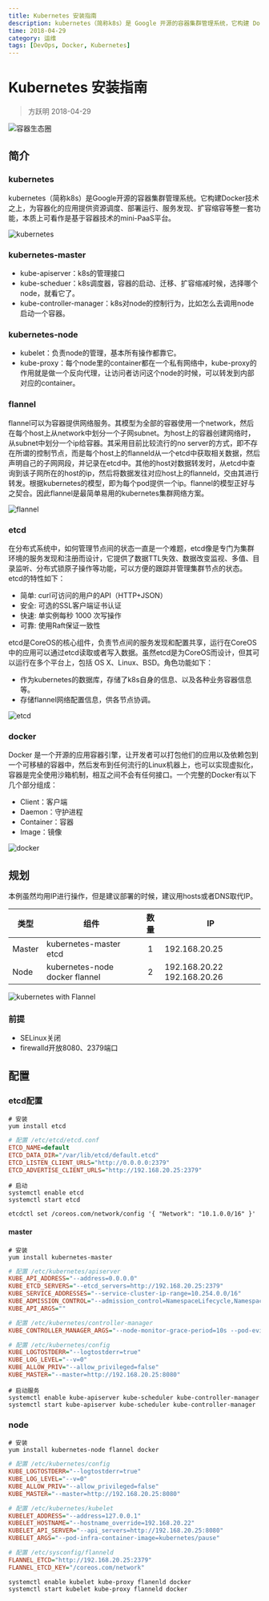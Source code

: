 ```yaml
---
title: Kubernetes 安装指南
description: kubernetes（简称k8s）是 Google 开源的容器集群管理系统，它构建 Docker 技术之上。
time: 2018-04-29
category: 运维
tags: [DevOps, Docker, Kubernetes]
---
```


# Kubernetes 安装指南

> 方跃明 2018-04-29

![容器生态圈](./files/kubernetes-install-container.jpg)

## 简介

### kubernetes

kubernetes（简称k8s）是Google开源的容器集群管理系统。它构建Docker技术之上，为容器化的应用提供资源调度、部署运行、服务发现、扩容缩容等整一套功能，本质上可看作是基于容器技术的mini-PaaS平台。

![kubernetes](./files/kubernetes-install-architecture.png)

### kubernetes-master

- kube-apiserver：k8s的管理接口
- kube-scheduer：k8s调度器，容器的启动、迁移、扩容缩减时候，选择哪个node，就看它了。
- kube-controller-manager：k8s对node的控制行为，比如怎么去调用node启动一个容器。

### kubernetes-node

- kubelet：负责node的管理，基本所有操作都靠它。
- kube-proxy：每个node里的container都在一个私有网络中，kube-proxy的作用就是做一个反向代理，让访问者访问这个node的时候，可以转发到内部对应的container。

### flannel

flannel可以为容器提供网络服务。其模型为全部的容器使用一个network，然后在每个host上从network中划分一个子网subnet。为host上的容器创建网络时，从subnet中划分一个ip给容器。其采用目前比较流行的no server的方式，即不存在所谓的控制节点，而是每个host上的flanneld从一个etcd中获取相关数据，然后声明自己的子网网段，并记录在etcd中。其他的host对数据转发时，从etcd中查询到该子网所在的host的ip，然后将数据发往对应host上的flanneld，交由其进行转发。根据kubernetes的模型，即为每个pod提供一个ip。flannel的模型正好与之契合。因此flannel是最简单易用的kubernetes集群网络方案。

![flannel](./files/kubernetes-install-cluster.png)

### etcd

在分布式系统中，如何管理节点间的状态一直是一个难题，etcd像是专门为集群环境的服务发现和注册而设计，它提供了数据TTL失效、数据改变监视、多值、目录监听、分布式锁原子操作等功能，可以方便的跟踪并管理集群节点的状态。etcd的特性如下：

- 简单: curl可访问的用户的API（HTTP+JSON）
- 安全: 可选的SSL客户端证书认证
- 快速: 单实例每秒 1000 次写操作
- 可靠: 使用Raft保证一致性

etcd是CoreOS的核心组件，负责节点间的服务发现和配置共享，运行在CoreOS中的应用可以通过etcd读取或者写入数据。虽然etcd是为CoreOS而设计，但其可以运行在多个平台上，包括 OS X、Linux、BSD。角色功能如下：

- 作为kubernetes的数据库，存储了k8s自身的信息、以及各种业务容器信息等。
- 存储flannel网络配置信息，供各节点协调。

![etcd](./files/kubernetes-install-etcd.png)

### docker

Docker 是一个开源的应用容器引擎，让开发者可以打包他们的应用以及依赖包到一个可移植的容器中，然后发布到任何流行的Linux机器上，也可以实现虚拟化，容器是完全使用沙箱机制，相互之间不会有任何接口。一个完整的Docker有以下几个部分组成：

- Client：客户端
- Daemon：守护进程
- Container：容器
- Image：镜像

![docker](./files/kubernetes-install-docker.png)

## 规划

本例虽然均用IP进行操作，但是建议部署的时候，建议用hosts或者DNS取代IP。

|  类型  |              组件              | 数量  |             IP              |
| ------ | ------------------------------ | :---: | --------------------------- |
| Master | kubernetes-master etcd         |   1   | 192.168.20.25               |
| Node   | kubernetes-node docker flannel |   2   | 192.168.20.22 192.168.20.26 |

![kubernetes with Flannel](./files/kubernetes-install-flannel.png)

### 前提

- SELinux关闭
- firewalld开放8080、2379端口

## 配置

### etcd配置

```shell
# 安装
yum install etcd
```

```ini
# 配置 /etc/etcd/etcd.conf
ETCD_NAME=default
ETCD_DATA_DIR="/var/lib/etcd/default.etcd"
ETCD_LISTEN_CLIENT_URLS="http://0.0.0.0:2379"
ETCD_ADVERTISE_CLIENT_URLS="http://192.168.20.25:2379"
```

```shell
# 启动
systemctl enable etcd
systemctl start etcd
```

```shell
etcdctl set /coreos.com/network/config '{ "Network": "10.1.0.0/16" }'
```

#### master

```shell
# 安装
yum install kubernetes-master
```

```ini
# 配置 /etc/kubernetes/apiserver
KUBE_API_ADDRESS="--address=0.0.0.0"
KUBE_ETCD_SERVERS="--etcd_servers=http://192.168.20.25:2379"
KUBE_SERVICE_ADDRESSES="--service-cluster-ip-range=10.254.0.0/16"
KUBE_ADMISSION_CONTROL="--admission_control=NamespaceLifecycle,NamespaceExists,LimitRanger,SecurityContextDeny,ResourceQuota"
KUBE_API_ARGS=""
```

```ini
# 配置 /etc/kubernetes/controller-manager
KUBE_CONTROLLER_MANAGER_ARGS="--node-monitor-grace-period=10s --pod-eviction-timeout=10s"
```

```ini
# 配置 /etc/kubernetes/config
KUBE_LOGTOSTDERR="--logtostderr=true"
KUBE_LOG_LEVEL="--v=0"
KUBE_ALLOW_PRIV="--allow_privileged=false"
KUBE_MASTER="--master=http://192.168.20.25:8080"
```

```shell
# 启动服务
systemctl enable kube-apiserver kube-scheduler kube-controller-manager
systemctl start kube-apiserver kube-scheduler kube-controller-manager
```

### node

```shell
# 安装
yum install kubernetes-node flannel docker
```

```ini
# 配置 /etc/kubernetes/config
KUBE_LOGTOSTDERR="--logtostderr=true"
KUBE_LOG_LEVEL="--v=0"
KUBE_ALLOW_PRIV="--allow_privileged=false"
KUBE_MASTER="--master=http://192.168.20.25:8080"
```

```ini
# 配置 /etc/kubernetes/kubelet
KUBELET_ADDRESS="--address=127.0.0.1"
KUBELET_HOSTNAME="--hostname_override=192.168.20.22"
KUBELET_API_SERVER="--api_servers=http://192.168.20.25:8080"
KUBELET_ARGS="--pod-infra-container-image=kubernetes/pause"
```

```ini
# 配置 /etc/sysconfig/flanneld
FLANNEL_ETCD="http://192.168.20.25:2379"
FLANNEL_ETCD_KEY="/coreos.com/network"
```

```shell
systemctl enable kubelet kube-proxy flanenld docker
systemctl start kubelet kube-proxy flanneld docker
```
